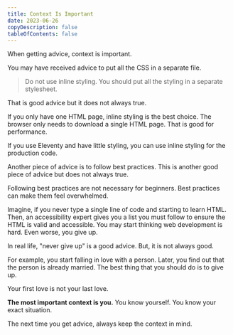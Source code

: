 ```yaml
---
title: Context Is Important
date: 2023-06-26
copyDescription: false
tableOfContents: false
---
```


When getting advice, context is important.

You may have received advice to put all the CSS in a separate file.

<blockquote class="flow">

Do not use inline styling. You should put all the styling in a separate stylesheet.

</blockquote>

That is good advice but it does not always true.

If you only have one HTML page, inline styling is the best choice. The browser only needs to download a single HTML page. That is good for performance.

If you use Eleventy and have little styling, you can use inline styling for the production code.

Another piece of advice is to follow best practices. This is another good piece of advice but does not always true.

Following best practices are not necessary for beginners. Best practices can make them feel overwhelmed.

Imagine, if you never type a single line of code and starting to learn HTML. Then, an accessibility expert gives you a list you must follow to ensure the HTML is valid and accessible. You may start thinking web development is hard. Even worse, you give up.

In real life, "never give up" is a good advice. But, it is not always good.

For example, you start falling in love with a person. Later, you find out that the person is already married. The best thing that you should do is to give up.

Your first love is not your last love.

**The most important context is you.** You know yourself. You know your exact situation.

The next time you get advice, always keep the context in mind.
